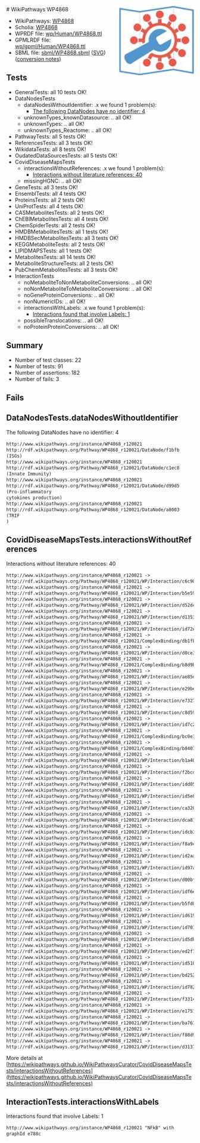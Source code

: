 <img style="float: right; width: 200px" src="../logo.png" />
# WikiPathways WP4868

* WikiPathways: [WP4868](https://identifiers.org/wikipathways:WP4868)
* Scholia: [WP4868](https://scholia.toolforge.org/wikipathways/WP4868)
* WPRDF file: [wp/Human/WP4868.ttl](../wp/Human/WP4868.ttl)
* GPMLRDF file: [wp/gpml/Human/WP4868.ttl](../wp/gpml/Human/WP4868.ttl)
* SBML file: [sbml/WP4868.sbml](../sbml/WP4868.sbml) ([SVG](../sbml/WP4868.svg)) ([conversion notes](../sbml/WP4868.txt))

## Tests
* GeneralTests: all 10 tests OK!
* DataNodesTests
    * dataNodesWithoutIdentifier: .x we found 1 problem(s):
        * [The following DataNodes have no identifier: 4](#d2d32fa3)
    * unknownTypes_knownDatasource: .. all OK!
    * unknownTypes: .. all OK!
    * unknownTypes_Reactome: .. all OK!
* PathwayTests: all 5 tests OK!
* ReferencesTests: all 3 tests OK!
* WikidataTests: all 8 tests OK!
* OudatedDataSourcesTests: all 5 tests OK!
* CovidDiseaseMapsTests
    * interactionsWithoutReferences: .x we found 1 problem(s):
        * [Interactions without literature references: 40](#9701cd3e)
    * missingHGNC: .. all OK!
* GeneTests: all 3 tests OK!
* EnsemblTests: all 4 tests OK!
* ProteinsTests: all 2 tests OK!
* UniProtTests: all 4 tests OK!
* CASMetabolitesTests: all 2 tests OK!
* ChEBIMetabolitesTests: all 4 tests OK!
* ChemSpiderTests: all 2 tests OK!
* HMDBMetabolitesTests: all 1 tests OK!
* HMDBSecMetabolitesTests: all 3 tests OK!
* KEGGMetaboliteTests: all 2 tests OK!
* LIPIDMAPSTests: all 1 tests OK!
* MetabolitesTests: all 14 tests OK!
* MetaboliteStructureTests: all 2 tests OK!
* PubChemMetabolitesTests: all 3 tests OK!
* InteractionTests
    * noMetaboliteToNonMetaboliteConversions: .. all OK!
    * noNonMetaboliteToMetaboliteConversions: .. all OK!
    * noGeneProteinConversions: .. all OK!
    * nonNumericIDs: .. all OK!
    * interactionsWithLabels: .x we found 1 problem(s):
        * [Interactions found that involve Labels: 1](#630d2678)
    * possibleTranslocations: .. all OK!
    * noProteinProteinConversions: .. all OK!


## Summary

* Number of test classes: 22
* Number of tests: 91
* Number of assertions: 182
* Number of fails: 3

## Fails

<a name="d2d32fa3" />

## DataNodesTests.dataNodesWithoutIdentifier

The following DataNodes have no identifier: 4
```
http://www.wikipathways.org/instance/WP4868_r120021 http://rdf.wikipathways.org/Pathway/WP4868_r120021/DataNode/f1bfb (ISGs)
http://www.wikipathways.org/instance/WP4868_r120021 http://rdf.wikipathways.org/Pathway/WP4868_r120021/DataNode/c1ec8 (Innate Immunity)
http://www.wikipathways.org/instance/WP4868_r120021 http://rdf.wikipathways.org/Pathway/WP4868_r120021/DataNode/d99d5 (Pro-inflammatory 
cytokines production)
http://www.wikipathways.org/instance/WP4868_r120021 http://rdf.wikipathways.org/Pathway/WP4868_r120021/DataNode/a8003 (TRIF
)
```

<a name="9701cd3e" />

## CovidDiseaseMapsTests.interactionsWithoutReferences

Interactions without literature references: 40
```
http://www.wikipathways.org/instance/WP4868_r120021 -> http://rdf.wikipathways.org/Pathway/WP4868_r120021/WP/Interaction/c6c90
http://www.wikipathways.org/instance/WP4868_r120021 -> http://rdf.wikipathways.org/Pathway/WP4868_r120021/WP/Interaction/b5e59
http://www.wikipathways.org/instance/WP4868_r120021 -> http://rdf.wikipathways.org/Pathway/WP4868_r120021/WP/Interaction/d52dc
http://www.wikipathways.org/instance/WP4868_r120021 -> http://rdf.wikipathways.org/Pathway/WP4868_r120021/WP/Interaction/d1353
http://www.wikipathways.org/instance/WP4868_r120021 -> http://rdf.wikipathways.org/Pathway/WP4868_r120021/WP/Interaction/id72e167d2
http://www.wikipathways.org/instance/WP4868_r120021 -> http://rdf.wikipathways.org/Pathway/WP4868_r120021/ComplexBinding/db1fb
http://www.wikipathways.org/instance/WP4868_r120021 -> http://rdf.wikipathways.org/Pathway/WP4868_r120021/WP/Interaction/d0ce3
http://www.wikipathways.org/instance/WP4868_r120021 -> http://rdf.wikipathways.org/Pathway/WP4868_r120021/ComplexBinding/b8d9b
http://www.wikipathways.org/instance/WP4868_r120021 -> http://rdf.wikipathways.org/Pathway/WP4868_r120021/WP/Interaction/ae85d
http://www.wikipathways.org/instance/WP4868_r120021 -> http://rdf.wikipathways.org/Pathway/WP4868_r120021/WP/Interaction/e29be
http://www.wikipathways.org/instance/WP4868_r120021 -> http://rdf.wikipathways.org/Pathway/WP4868_r120021/WP/Interaction/e7327
http://www.wikipathways.org/instance/WP4868_r120021 -> http://rdf.wikipathways.org/Pathway/WP4868_r120021/WP/Interaction/c8d59
http://www.wikipathways.org/instance/WP4868_r120021 -> http://rdf.wikipathways.org/Pathway/WP4868_r120021/WP/Interaction/id7c297d34
http://www.wikipathways.org/instance/WP4868_r120021 -> http://rdf.wikipathways.org/Pathway/WP4868_r120021/ComplexBinding/bc0e3
http://www.wikipathways.org/instance/WP4868_r120021 -> http://rdf.wikipathways.org/Pathway/WP4868_r120021/ComplexBinding/b8407
http://www.wikipathways.org/instance/WP4868_r120021 -> http://rdf.wikipathways.org/Pathway/WP4868_r120021/WP/Interaction/b1a40
http://www.wikipathways.org/instance/WP4868_r120021 -> http://rdf.wikipathways.org/Pathway/WP4868_r120021/WP/Interaction/f2bcd
http://www.wikipathways.org/instance/WP4868_r120021 -> http://rdf.wikipathways.org/Pathway/WP4868_r120021/WP/Interaction/idd0587e82
http://www.wikipathways.org/instance/WP4868_r120021 -> http://rdf.wikipathways.org/Pathway/WP4868_r120021/WP/Interaction/id5e8cde6a
http://www.wikipathways.org/instance/WP4868_r120021 -> http://rdf.wikipathways.org/Pathway/WP4868_r120021/WP/Interaction/ca320
http://www.wikipathways.org/instance/WP4868_r120021 -> http://rdf.wikipathways.org/Pathway/WP4868_r120021/WP/Interaction/dca81
http://www.wikipathways.org/instance/WP4868_r120021 -> http://rdf.wikipathways.org/Pathway/WP4868_r120021/WP/Interaction/idcb3aff58
http://www.wikipathways.org/instance/WP4868_r120021 -> http://rdf.wikipathways.org/Pathway/WP4868_r120021/WP/Interaction/f8a9c
http://www.wikipathways.org/instance/WP4868_r120021 -> http://rdf.wikipathways.org/Pathway/WP4868_r120021/WP/Interaction/id2aa49a5d
http://www.wikipathways.org/instance/WP4868_r120021 -> http://rdf.wikipathways.org/Pathway/WP4868_r120021/WP/Interaction/id97a8368b
http://www.wikipathways.org/instance/WP4868_r120021 -> http://rdf.wikipathways.org/Pathway/WP4868_r120021/WP/Interaction/d00bf
http://www.wikipathways.org/instance/WP4868_r120021 -> http://rdf.wikipathways.org/Pathway/WP4868_r120021/WP/Interaction/idf6e0bc7f
http://www.wikipathways.org/instance/WP4868_r120021 -> http://rdf.wikipathways.org/Pathway/WP4868_r120021/WP/Interaction/b5fd0
http://www.wikipathways.org/instance/WP4868_r120021 -> http://rdf.wikipathways.org/Pathway/WP4868_r120021/WP/Interaction/id619b1996
http://www.wikipathways.org/instance/WP4868_r120021 -> http://rdf.wikipathways.org/Pathway/WP4868_r120021/WP/Interaction/id7018850f
http://www.wikipathways.org/instance/WP4868_r120021 -> http://rdf.wikipathways.org/Pathway/WP4868_r120021/WP/Interaction/id5db145b0
http://www.wikipathways.org/instance/WP4868_r120021 -> http://rdf.wikipathways.org/Pathway/WP4868_r120021/WP/Interaction/ed2f7
http://www.wikipathways.org/instance/WP4868_r120021 -> http://rdf.wikipathways.org/Pathway/WP4868_r120021/WP/Interaction/id51069b65
http://www.wikipathways.org/instance/WP4868_r120021 -> http://rdf.wikipathways.org/Pathway/WP4868_r120021/WP/Interaction/bd252
http://www.wikipathways.org/instance/WP4868_r120021 -> http://rdf.wikipathways.org/Pathway/WP4868_r120021/WP/Interaction/id782ae218
http://www.wikipathways.org/instance/WP4868_r120021 -> http://rdf.wikipathways.org/Pathway/WP4868_r120021/WP/Interaction/f3314
http://www.wikipathways.org/instance/WP4868_r120021 -> http://rdf.wikipathways.org/Pathway/WP4868_r120021/WP/Interaction/e1751
http://www.wikipathways.org/instance/WP4868_r120021 -> http://rdf.wikipathways.org/Pathway/WP4868_r120021/WP/Interaction/ba761
http://www.wikipathways.org/instance/WP4868_r120021 -> http://rdf.wikipathways.org/Pathway/WP4868_r120021/WP/Interaction/f88d9
http://www.wikipathways.org/instance/WP4868_r120021 -> http://rdf.wikipathways.org/Pathway/WP4868_r120021/WP/Interaction/d3137
```

More details at [https://wikipathways.github.io/WikiPathwaysCurator/CovidDiseaseMapsTests/interactionsWithoutReferences](https://wikipathways.github.io/WikiPathwaysCurator/CovidDiseaseMapsTests/interactionsWithoutReferences)

<a name="630d2678" />

## InteractionTests.interactionsWithLabels

Interactions found that involve Labels: 1
```
http://www.wikipathways.org/instance/WP4868_r120021 "NFkB" with graphId e788c
```

